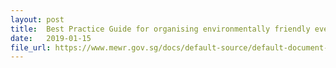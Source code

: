 ```yaml
---
layout: post
title:  Best Practice Guide for organising environmentally friendly events
date:   2019-01-15
file_url: https://www.mewr.gov.sg/docs/default-source/default-document-library/faq/guide-to-implementing-environmentally-friendly-best-practices-for-events.pdf
---
```

